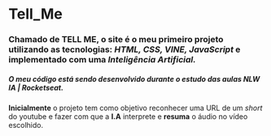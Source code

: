 # Tell_Me
### Chamado de **TELL ME**, o site é o meu primeiro projeto utilizando as tecnologias: _HTML, CSS, VINE, JavaScript_ e implementado com uma _**Inteligência Artificial**._

##### O meu código está sendo desenvolvido durante o estudo das aulas **NLW IA | Rocketseat**. 

   **Inicialmente** o projeto tem como objetivo reconhecer uma URL de um _short_ do youtube e fazer com que a **I.A** interprete e **resuma** o áudio no vídeo escolhido.
